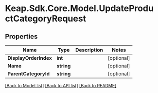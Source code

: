# Keap.Sdk.Core.Model.UpdateProductCategoryRequest

## Properties

Name | Type | Description | Notes
------------ | ------------- | ------------- | -------------
**DisplayOrderIndex** | **int** |  | [optional] 
**Name** | **string** |  | [optional] 
**ParentCategoryId** | **string** |  | [optional] 

[[Back to Model list]](../README.md#documentation-for-models) [[Back to API list]](../README.md#documentation-for-api-endpoints) [[Back to README]](../README.md)

